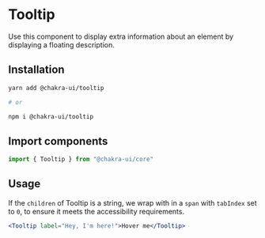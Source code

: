 # Tooltip

Use this component to display extra information about an element by displaying a
floating description.

## Installation

```sh
yarn add @chakra-ui/tooltip

# or

npm i @chakra-ui/tooltip
```

## Import components

```js
import { Tooltip } from "@chakra-ui/core"
```

## Usage

If the `children` of Tooltip is a string, we wrap with in a `span` with
`tabIndex` set to `0`, to ensure it meets the accessibility requirements.

```jsx
<Tooltip label="Hey, I'm here!">Hover me</Tooltip>
```
